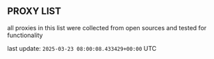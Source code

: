 ## PROXY LIST

all proxies in this list were collected from open sources and tested for functionality

last update: `2025-03-23 08:00:08.433429+00:00` UTC